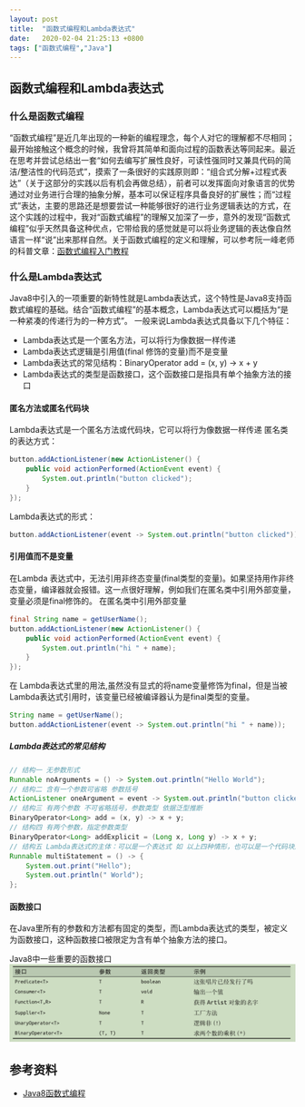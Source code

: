 ```yaml
---
layout: post
title:  "函数式编程和Lambda表达式"
date:   2020-02-04 21:25:13 +0800
tags: ["函数式编程","Java"]
---
```


## 函数式编程和Lambda表达式

### 什么是函数式编程
   “函数式编程”是近几年出现的一种新的编程理念，每个人对它的理解都不尽相同；最开始接触这个概念的时候，我曾将其简单和面向过程的函数表达等同起来。最近在思考并尝试总结出一套“如何去编写扩展性良好，可读性强同时又兼具代码的简洁/整洁性的代码范式”，摸索了一条很好的实践原则即：“组合式分解+过程式表达”（关于这部分的实践以后有机会再做总结），前者可以发挥面向对象语言的优势通过对业务进行合理的抽象分解，基本可以保证程序具备良好的扩展性；而“过程式”表达，主要的思路还是想要尝试一种能够很好的进行业务逻辑表达的方式，在这个实践的过程中，我对“函数式编程”的理解又加深了一步，意外的发现“函数式编程”似乎天然具备这种优点，它带给我的感觉就是可以将业务逻辑的表达像自然语言一样“说”出来那样自然。关于函数式编程的定义和理解，可以参考阮一峰老师的科普文章：[函数式编程入门教程](http://www.ruanyifeng.com/blog/2017/02/fp-tutorial.html)

### 什么是Lambda表达式
Java8中引入的一项重要的新特性就是Lambda表达式，这个特性是Java8支持函数式编程的基础。结合“函数式编程”的基本概念，Lambda表达式可以概括为“是一种紧凑的传递行为的一种方式”。
一般来说Lambda表达式具备以下几个特征：

- Lambda表达式是一个匿名方法，可以将行为像数据一样传递
- Lambda表达式逻辑是引用值(final 修饰的变量)而不是变量
- Lambda表达式的常见结构：BinaryOperator<Integer> add = (x, y) → x + y
- Lambda表达式的类型是函数接口，这个函数接口是指具有单个抽象方法的接口

#### 匿名方法或匿名代码块
Lambda表达式是一个匿名方法或代码块，它可以将行为像数据一样传递
匿名类的表达方式：
```java
button.addActionListener(new ActionListener() {
	public void actionPerformed(ActionEvent event) { 
		System.out.println("button clicked"); 
	}
});
```

Lambda表达式的形式：
```java
button.addActionListener(event -> System.out.println("button clicked"));
```

#### 引用值而不是变量
在Lambda 表达式中，无法引用非终态变量(final类型的变量)。如果坚持用作非终态变量，编译器就会报错。这一点很好理解，例如我们在匿名类中引用外部变量，变量必须是final修饰的。
在匿名类中引用外部变量
```java
final String name = getUserName(); 
button.addActionListener(new ActionListener() {
	public void actionPerformed(ActionEvent event) { 
		System.out.println("hi " + name); 
	} 
});
```
在 Lambda表达式里的用法,虽然没有显式的将name变量修饰为final，但是当被Lambda表达式引用时，该变量已经被编译器认为是final类型的变量。
```java
String name = getUserName(); 
button.addActionListener(event -> System.out.println("hi " + name));
```
##### Lambda表达式的常见结构

```java
// 结构一 无参数形式
Runnable noArguments = () -> System.out.println("Hello World"); 
// 结构二 含有一个参数可省略 参数括号
ActionListener oneArgument = event -> System.out.println("button clicked"); 
// 结构三 有两个参数 不可省略括号，参数类型 依据泛型推断
BinaryOperator<Long> add = (x, y) -> x + y;
// 结构四 有两个参数，指定参数类型
BinaryOperator<Long> addExplicit = (Long x, Long y) -> x + y;
// 结构五 Lambda表达式的主体：可以是一个表达式 如 以上四种情形，也可以是一个代码块形式
Runnable multiStatement = () -> { 
	System.out.print("Hello"); 
	System.out.println(" World"); 
};	
```

#### 函数接口
在Java里所有的参数和方法都有固定的类型，而Lambda表达式的类型，被定义为函数接口，这种函数接口被限定为含有单个抽象方法的接口。

Java8中一些重要的函数接口
![截屏2020-02-04下午1.21.39](/assets/img/2020-02-04-01.png)

## 参考资料
- [Java8函数式编程](https://github.com/pzsoftchen/books/blob/master/Java%208%E5%87%BD%E6%95%B0%E5%BC%8F%E7%BC%96%E7%A8%8B.pdf)
